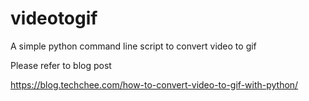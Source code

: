 # videotogif
A simple python command line script to convert video to gif

Please refer to blog post

https://blog.techchee.com/how-to-convert-video-to-gif-with-python/
